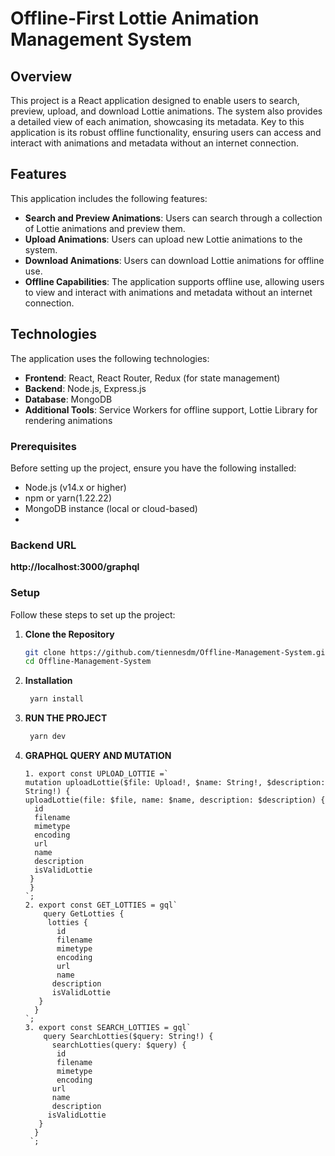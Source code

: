 # Offline-First Lottie Animation Management System

## Overview

This project is a React application designed to enable users to search, preview, upload, and download Lottie animations. The system also provides a detailed view of each animation, showcasing its metadata. Key to this application is its robust offline functionality, ensuring users can access and interact with animations and metadata without an internet connection.

## Features

This application includes the following features:

- **Search and Preview Animations**: Users can search through a collection of Lottie animations and preview them.
- **Upload Animations**: Users can upload new Lottie animations to the system.
- **Download Animations**: Users can download Lottie animations for offline use.
- **Offline Capabilities**: The application supports offline use, allowing users to view and interact with animations and metadata without an internet connection.

## Technologies

The application uses the following technologies:

- **Frontend**: React, React Router, Redux (for state management)
- **Backend**: Node.js, Express.js
- **Database**: MongoDB
- **Additional Tools**: Service Workers for offline support, Lottie Library for rendering animations

### Prerequisites

Before setting up the project, ensure you have the following installed:

- Node.js (v14.x or higher)
- npm or yarn(1.22.22)
- MongoDB instance (local or cloud-based)
- 
### Backend URL
**http://localhost:3000/graphql**

### Setup

Follow these steps to set up the project:

1. **Clone the Repository**

   ```bash
   git clone https://github.com/tiennesdm/Offline-Management-System.git
   cd Offline-Management-System
 2. **Installation**
       ```bash
        yarn install
3. **RUN THE PROJECT**
     ```bash
      yarn dev
4. **GRAPHQL QUERY AND MUTATION**
    ```
    1. export const UPLOAD_LOTTIE =`
    mutation uploadLottie($file: Upload!, $name: String!, $description: String!) {
    uploadLottie(file: $file, name: $name, description: $description) {
      id
      filename
      mimetype
      encoding
      url
      name
      description
      isValidLottie
     }
     }
    `;
    2. export const GET_LOTTIES = gql`
        query GetLotties {
         lotties {
           id
           filename
           mimetype
           encoding
           url
           name
          description
          isValidLottie
       }
      }
    `;
    3. export const SEARCH_LOTTIES = gql`
        query SearchLotties($query: String!) {
          searchLotties(query: $query) {
           id
           filename
           mimetype
           encoding
          url
          name
          description
         isValidLottie
       }
      }
     `;







      
